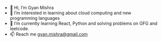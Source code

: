 - 👋 Hi, I’m Gyan Mishra
- 👀 I’m interested in learning about cloud computing and new programming languages
- 🌱 I’m currently learning React, Python and solving problems on GFG and leetcode.
- 📫 Reach me gyan.mishra@gmail.com

<!---
mishra-gyan/mishra-gyan is a ✨ special ✨ repository because its `README.md` (this file) appears on your GitHub profile.
You can click the Preview link to take a look at your changes.
--->
